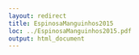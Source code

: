 ```yaml
---
layout: redirect
title: EspinosaManguinhos2015
loc: ../EspinosaManguinhos2015.pdf
output: html_document
---
```

